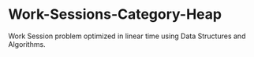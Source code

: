 # Work-Sessions-Category-Heap
Work Session problem optimized in linear time using Data Structures and Algorithms.
